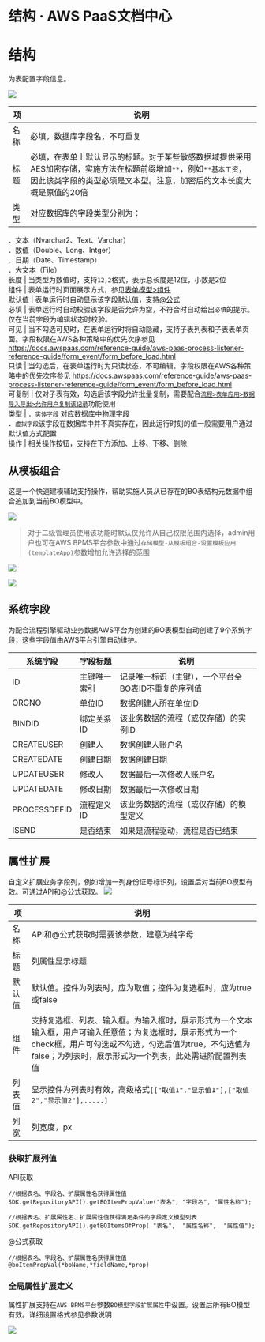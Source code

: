 # 结构 · AWS PaaS文档中心

# 结构

为表配置字段信息。

[![](https://docs.awspaas.com/user-manual/aws-pass-console-user-manual-bo-vue/table/filed1.png)](<filed1.png>)

项 | 说明  
---|---  
名称 | 必填，数据库字段名，不可重复   
标题 | 必填，在表单上默认显示的标题。对于某些敏感数据域提供采用AES加密存储，实施方法在标题前缀增加`**`，例如`**基本工资`，因此该类字段的类型必须是文本型。注意，加密后的文本长度大概是原值的20倍  
类型  | 对应数据库的字段类型分别为：  
．文本（Nvarchar2、Text、Varchar）  
．数值（Double、Long、Intger）  
．日期（Date、Timestamp）  
．大文本（File）  
长度 | 当类型为数值时，支持`12,2`格式，表示总长度是12位，小数是2位  
组件  | 表单运行时页面展示方式，参见[表单模型>组件](<https://docs.awspaas.com/user-manual/aws-pass-console-user-manual-form-vue/_book/zj/>)  
默认值  | 表单运行时自动显示该字段默认值，支持[@公式](<https://docs.awspaas.com/reference-guide/aws-paas-at-reference-guide/index.html>)  
必填  | 表单运行时自动校验该字段是否允许为空，不符合时自动给出`必填`的提示。仅在当前字段为编辑状态时校验。   
可见 | 当不勾选可见时，在表单运行时将自动隐藏，支持子表列表和子表表单页面。字段权限在AWS各种策略中的优先次序参见 https://docs.awspaas.com/reference-guide/aws-paas-process-listener-reference-guide/form_event/form_before_load.html   
只读 | 当勾选后，在表单运行时为只读状态，不可编辑。字段权限在AWS各种策略中的优先次序参见 https://docs.awspaas.com/reference-guide/aws-paas-process-listener-reference-guide/form_event/form_before_load.html   
可复制 | 仅对子表有效，勾选后该字段允许批量复制，需要配合[`流程>表单应用>数据导入导出>允许用户复制该记录`](<https://docs.awspaas.com/user-manual/aws-pass-console-user-manual-process/manual_task/data_import.html>)功能使用   
类型 | ．`实体字段` 对应数据库中物理字段  
．`虚拟字段`该字段在数据库中并不真实存在，因此运行时刻的值一般需要用户通过默认值方式配置   
操作  | 相关操作按钮，支持在下方添加、上移、下移、删除  
  
## 从模板组合

这是一个快速建模辅助支持操作，帮助实施人员从已存在的BO表结构元数据中组合追加到当前BO模型中。

[![](https://docs.awspaas.com/user-manual/aws-pass-console-user-manual-bo-vue/table/filed2.png)](<filed2.png>)

> 对于二级管理员使用该功能时默认仅允许从自己权限范围内选择，admin用户也可在AWS BPMS平台参数中通过`存储模型-从模板组合-设置模板应用(templateApp)`参数增加允许选择的范围

[![](https://docs.awspaas.com/user-manual/aws-pass-console-user-manual-bo-vue/table/filed3.png)](<filed3.png>)

[![](https://docs.awspaas.com/user-manual/aws-pass-console-user-manual-bo-vue/table/filed8.png)](<filed8.png>)

## 系统字段

为配合流程引擎驱动业务数据AWS平台为创建的BO表模型自动创建了9个系统字段，这些字段值由AWS平台引擎自动维护。

系统字段 | 字段标题 | 说明  
---|---|---  
ID | 主键唯一索引 | 记录唯一标识（主键），一个平台全BO表ID不重复的序列值  
ORGNO | 单位ID | 数据创建人所在单位ID  
BINDID | 绑定关系ID | 该业务数据的流程（或仅存储）的实例ID  
CREATEUSER | 创建人 | 数据创建人账户名  
CREATEDATE | 创建日期 | 数据创建日期  
UPDATEUSER | 修改人 | 数据最后一次修改人账户名  
UPDATEDATE | 修改日期 | 数据最后一次修改日期  
PROCESSDEFID | 流程定义ID | 该业务数据的流程（或仅存储）的模型定义  
ISEND | 是否结束 | 如果是流程驱动，流程是否已结束  
  
## 属性扩展

自定义扩展业务字段列，例如增加一列身份证号标识列，设置后对当前BO模型有效。可通过API和@公式获取。 [![](https://docs.awspaas.com/user-manual/aws-pass-console-user-manual-bo-vue/table/filed5.png)](<filed5.png>)

项 | 说明  
---|---  
名称 | API和@公式获取时需要该参数，建意为纯字母  
标题 | 列属性显示标题  
默认值 | 默认值。控件为列表时，应为取值；控件为复选框时，应为true或false  
组件 | 支持复选框、列表、输入框。为输入框时，展示形式为一个文本输入框，用户可输入任意值；为复选框时，展示形式为一个check框，用户可勾选或不勾选，勾选后值为true，不勾选值为false；为列表时，展示形式为一个列表，此处需进阶配置列表值  
列表值 | 显示控件为列表时有效，高级格式`[["取值1","显示值1"],["取值2","显示值2"],.....]`  
列宽 | 列宽度，px  
  
### 获取扩展列值

API获取
    
    
    //根据表名、字段名、扩展属性名获得属性值
    SDK.getRepositoryAPI().getBOItemPropValue("表名", "字段名", "属性名称");
    
    //根据表名、扩展属性名、扩展属性值获得满足条件的字段定义模型列表
    SDK.getRepositoryAPI().getBOItemsOfProp( "表名",  "属性名称",  "属性值");
    

@公式获取
    
    
    //根据表名、字段名、扩展属性名获得属性值
    @boItemPropVal(*boName,*fieldName,*prop)
    

### 全局属性扩展定义

属性扩展支持在`AWS BPMS平台`参数`BO模型字段扩展属性`中设置。设置后所有BO模型有效。详细设置格式参见参数说明

[![](https://docs.awspaas.com/user-manual/aws-pass-console-user-manual-bo-vue/table/filed6.png)](<filed6.png>)